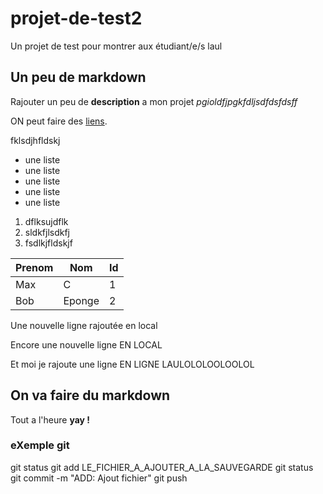 # projet-de-test2

Un projet de test pour montrer aux étudiant/e/s laul

## Un peu de markdown

Rajouter un peu de **description** a mon projet
*pgioldfjpgkfdljsdfdsfdsff*

ON peut faire des [liens](https://www.google.com/search?q=des+trucs&oq=des+trucs&aqs=chrome..69i57j0l7.721j0j7&sourceid=chrome&ie=UTF-8).

fklsdjhfldskj

- une liste
- une liste
- une liste
- une liste
- une liste

1. dflksujdflk
2. sldkfjlsdkfj
3. fsdlkjfldskjf

| Prenom | Nom    | Id |
|--------|--------|----|
| Max    | C      | 1  |
| Bob    | Eponge | 2  |

Une nouvelle ligne rajoutée en local

Encore une nouvelle ligne EN LOCAL

Et moi je rajoute une ligne EN LIGNE LAULOLOLOOLOOLOL

## On va faire du markdown

Tout a l'heure **yay !**

### eXemple git

git status
git add LE_FICHIER_A_AJOUTER_A_LA_SAUVEGARDE
git status
git commit -m "ADD: Ajout fichier"
git push